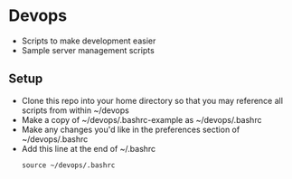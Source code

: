 # Devops
* Scripts to make development easier 
* Sample server management scripts
## Setup

* Clone this repo into your home directory so that you may reference all scripts from within ~/devops
* Make a copy of ~/devops/.bashrc-example as ~/devops/.bashrc
* Make any changes you'd like in the preferences section of ~/devops/.bashrc
* Add this line at the end of ~/.bashrc
  ```
  source ~/devops/.bashrc
  ```
